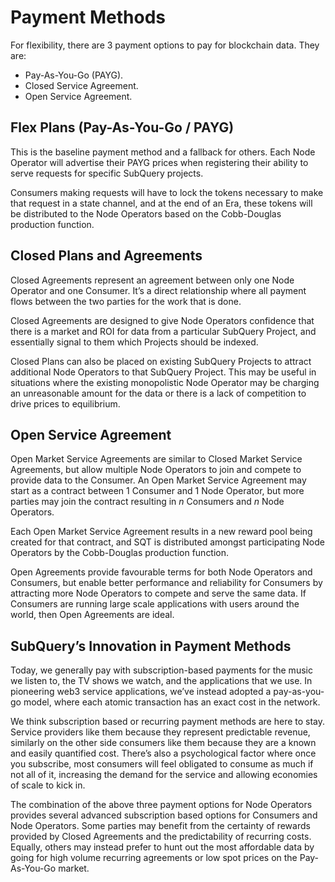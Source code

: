 # Payment Methods

For flexibility, there are 3 payment options to pay for blockchain data. They are:

- Pay-As-You-Go (PAYG).
- Closed Service Agreement.
- Open Service Agreement.

## Flex Plans (Pay-As-You-Go / PAYG)

This is the baseline payment method and a fallback for others. Each Node Operator will advertise their PAYG prices when registering their ability to serve requests for specific SubQuery projects.

Consumers making requests will have to lock the tokens necessary to make that request in a state channel, and at the end of an Era, these tokens will be distributed to the Node Operators based on the Cobb-Douglas production function.

## Closed Plans and Agreements

Closed Agreements represent an agreement between only one Node Operator and one Consumer. It’s a direct relationship where all payment flows between the two parties for the work that is done.

Closed Agreements are designed to give Node Operators confidence that there is a market and ROI for data from a particular SubQuery Project, and essentially signal to them which Projects should be indexed.

Closed Plans can also be placed on existing SubQuery Projects to attract additional Node Operators to that SubQuery Project. This may be useful in situations where the existing monopolistic Node Operator may be charging an unreasonable amount for the data or there is a lack of competition to drive prices to equilibrium.

## Open Service Agreement

Open Market Service Agreements are similar to Closed Market Service Agreements, but allow multiple Node Operators to join and compete to provide data to the Consumer. An Open Market Service Agreement may start as a contract between 1 Consumer and 1 Node Operator, but more parties may join the contract resulting in _n_ Consumers and _n_ Node Operators.

Each Open Market Service Agreement results in a new reward pool being created for that contract, and SQT is distributed amongst participating Node Operators by the Cobb-Douglas production function.

Open Agreements provide favourable terms for both Node Operators and Consumers, but enable better performance and reliability for Consumers by attracting more Node Operators to compete and serve the same data. If Consumers are running large scale applications with users around the world, then Open Agreements are ideal.

## SubQuery’s Innovation in Payment Methods

Today, we generally pay with subscription-based payments for the music we listen to, the TV shows we watch, and the applications that we use. In pioneering web3 service applications, we’ve instead adopted a pay-as-you-go model, where each atomic transaction has an exact cost in the network.

We think subscription based or recurring payment methods are here to stay. Service providers like them because they represent predictable revenue, similarly on the other side consumers like them because they are a known and easily quantified cost. There’s also a psychological factor where once you subscribe, most consumers will feel obligated to consume as much if not all of it, increasing the demand for the service and allowing economies of scale to kick in.

The combination of the above three payment options for Node Operators provides several advanced subscription based options for Consumers and Node Operators. Some parties may benefit from the certainty of rewards provided by Closed Agreements and the predictability of recurring costs. Equally, others may instead prefer to hunt out the most affordable data by going for high volume recurring agreements or low spot prices on the Pay-As-You-Go market.
